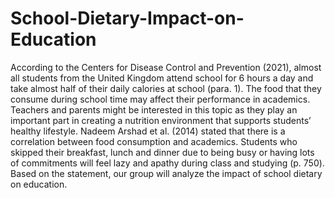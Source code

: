 # School-Dietary-Impact-on-Education
According to the Centers for Disease Control and Prevention (2021), almost all students
from the United Kingdom attend school for 6 hours a day and take almost half of their daily
calories at school (para. 1). The food that they consume during school time may affect their
performance in academics. Teachers and parents might be interested in this topic as they play an
important part in creating a nutrition environment that supports students’ healthy lifestyle.
Nadeem Arshad et al. (2014) stated that there is a correlation between food consumption and
academics. Students who skipped their breakfast, lunch and dinner due to being busy or having
lots of commitments will feel lazy and apathy during class and studying (p. 750). Based on the
statement, our group will analyze the impact of school dietary on education.
 
 
